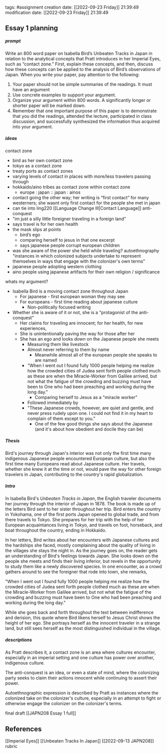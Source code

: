 tags: #assignment 
creation date: [[2022-09-23 Friday]] 21:39:49
modification date: [[2022-09-23 Friday]] 21:39:49

## Essay 1 planning
##### prompt
Write an 800 word paper on Isabella Bird’s Unbeaten Tracks in Japan in relation to the analytical concepts that Pratt introduces in her Imperial Eyes, such as “contact zone.” First, explain these concepts, and then, discuss how these concepts can be applied to the analysis of Bird’s observations of Japan. When you write your paper, pay attention to the following:
1.  Your paper should not be simple summaries of the readings. It must have an argument
2.  Use concrete examples to support your argument.
3.  Organize your argument within 800 words. A significantly longer or shorter paper will be marked down.
4.  Remember that one important purpose of this paper is to demonstrate that you did the readings, attended the lecture, participated in class discussion, and successfully synthesized the information thus acquired into your argument.

##### ideas
contact zone
-   bird as her own contact zone
-   tokyo as a contact zone
-   treaty ports as contact zones
-   varying levels of contact in places with more/less travelers passing through
-   hokkaido/aino tribes as contact zone within contact zone
    -   europe : japan :: japan : ainos
-   contact going the other way; her writing is “first contact” for many westerners; she wasnt only first contact for the people she met in japan
- can tie into ling220 [[Language Change III|Contact Language]]
anti-conquest
-   "im just a silly little foreigner traveling in a foreign land”
-   says travel is for her own health
-   the mask slips at points
    -   bird’s ego
    -   comparing herself to jesus in that one excerpt
    -   says japanese people corrupt european children
-   was she aware of the power she held while traveling?
autoethnography
"instances in which colonized subjects undertake to represent themselves in ways that engage with the colonizer's own terms”
-   japanese people adopting western clothing
-   aino people using japanese artifacts for their own religion / significance

whats my argument?
- Isabella Bird is a moving contact zone throughout Japan
	- For japanese - first european woman they may see
	- For europeans - first time reading about japanese culture
		- Non-politically focused writing
- Whether she is aware of it or not, she is a "protagonist of the anti-conquest"
	- Her claims for traveling are innocent; for her health, for new experiences,
	- She is unintentionally paving the way for those after her
	- She has an ego and looks down on the Japanese people she meets
		- Measuring them like livestock
		- Almost never referring to them by name
			- Meanwhile almost all of the european people she speaks to are named
		- "When I went out I found fully 1000 people helping me realize how the crowded cities of Judea sent forth people clothed much as these are when the Miracle-Worker from Galilee arrived, but not what the fatigue of the crowding and buzzing must have been to One who had been preaching and working during the long day."
			- Comparing herself to Jesus as a "miracle worker"
		- Followed immediately by
		- "These Japanese crowds, however, are quiet and gentle, and never press rudely upon one. I could not find it in my heart to complain of them except to you."
			- One of the few good things she says about the Japanese (and it's about how obedient and docile they can be)

##### Thesis
Bird's journey through Japan's interior was not only the first time many indigenous Japanese people encountered European culture, but also the first time many Europeans read about Japanese culture. Her travels, whether she knew it at the time or not, would pave the way for other foreign travelers in Japan, contributing to the country's rapid globalization.

##### Intro
In Isabella Bird's *Unbeaten Tracks in Japan*, the English traveler documents her journey through the interior of Japan in 1878. The book is made up of the letters Bird sent to her sister throughout her trip. Bird enters the country in Yokohama, one of the first ports Japan opened to global trade, and from there travels to Tokyo. She prepares for her trip with the help of her European acquaintances living in Tokyo, and travels on foot, horseback, and boat throughout the country, ending in Hokkaido. 


In her letters, Bird writes about her encounters with Japanese cultures and the hardships she faced, mostly complaining about the quality of living in the villages she stays the night in. As the journey goes on, the reader gets an understanding of Bird's feelings towards Japan. She looks down on the people she meets and finds their living inferior, but revels in the opportunity to study them like a newly discovered species. In one encounter, as a crowd gathers around to see the foreigner that rode into town, she remarks, 

"When I went out I found fully 1000 people helping me realize how the crowded cities of Judea sent forth people clothed much as these are when the Miracle-Worker from Galilee arrived, but not what the fatigue of the crowding and buzzing must have been to One who had been preaching and working during the long day."

While she goes back and forth throughout the text between indifference and derision, this quote where Bird likens herself to Jesus Christ shows the height of her ego. She portrays herself as the innocent traveler in a strange land, but still sees herself as the most distinguished individual in the village.


##### descriptions
As Pratt describes it, a contact zone is an area where cultures encounter, especially in an imperial setting and one culture has power over another, indigenous culture.

The anti-conquest is an idea, or even a state of mind, where the colonizing party seeks to claim their actions innocent while continuing to assert their power.

Autoethnographic expression is described by Pratt as instances where the colonized take on the colonizer's culture, especially in an attempt to fight or otherwise engage the colonizer on the colonizer's terms.


final draft [[JAPN208 Essay 1 full]]



## References
[[Imperial Eyes]]
[[Unbeaten Tracks In Japan]]
[[2022-09-13 JAPN208]] rubric
